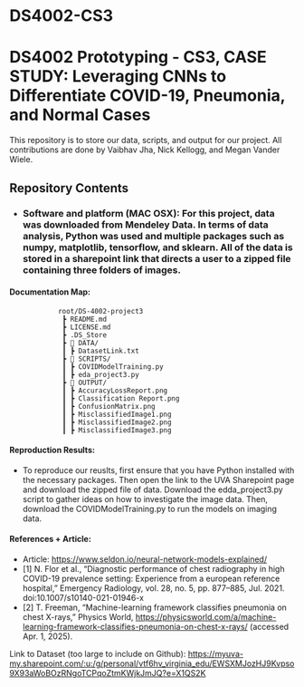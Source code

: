 # DS4002-CS3

# DS4002 Prototyping - CS3, CASE STUDY: Leveraging CNNs to Differentiate COVID-19, Pneumonia, and Normal Cases
This repository is to store our data, scripts, and output for our project. All contributions are done by Vaibhav Jha, Nick Kellogg, and Megan Vander Wiele. 

## Repository Contents
- ### Software and platform (MAC OSX): For this project, data was downloaded from Mendeley Data. In terms of data analysis, Python was used and multiple packages such as numpy, matplotlib, tensorflow, and sklearn. All of the data is stored in a sharepoint link that directs a user to a zipped file containing three folders of images.

#### Documentation Map:
                root/DS-4002-project3
                 ┣ README.md   
                 ┣ LICENSE.md 
                 ┣ .DS_Store
                 ┣ 📂 DATA/   
                 ┃ ┣ DatasetLink.txt
                 ┣ 📂 SCRIPTS/    
                 ┃ ┣ COVIDModelTraining.py
                 ┃ ┣ eda_project3.py
                 ┣ 📂 OUTPUT/   
                 ┃ ┣ AccuracyLossReport.png
                 ┃ ┣ Classification Report.png
                 ┃ ┣ ConfusionMatrix.png
                 ┃ ┣ MisclassifiedImage1.png
                 ┃ ┣ MisclassifiedImage2.png
                 ┃ ┣ MisclassifiedImage3.png

#### Reproduction Results:
- To reproduce our reuslts, first ensure that you have Python installed with the necessary packages. Then open the link to the UVA Sharepoint page and download the zipped file of data. Download the edda_project3.py script to gather ideas on how to investigate the image data. Then, download the COVIDModelTraining.py to run the models on imaging data. 

#### References + Article:
- Article: https://www.seldon.io/neural-network-models-explained/
- [1] N. Flor et al., “Diagnostic performance of chest radiography in high COVID-19 prevalence setting: Experience from a european reference hospital,” Emergency Radiology, vol. 28, no. 5, pp. 877–885, Jul. 2021. doi:10.1007/s10140-021-01946-x 
- [2] T. Freeman, “Machine-learning framework classifies pneumonia on chest X-rays,” Physics World, https://physicsworld.com/a/machine-learning-framework-classifies-pneumonia-on-chest-x-rays/ (accessed Apr. 1, 2025). 


Link to Dataset (too large to include on Github): https://myuva-my.sharepoint.com/:u:/g/personal/vtf6hv_virginia_edu/EWSXMJozHJ9Kvpso9X93aWoBOzRNgoTCPqoZtmKWjkJmJQ?e=X1QS2K
